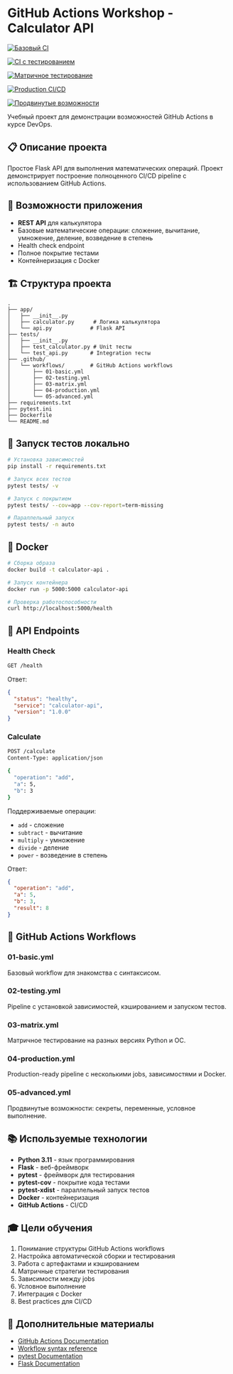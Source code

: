 # GitHub Actions Workshop - Calculator API

[![Базовый CI](https://github.com/fadeinflames/github-actions-workshop/actions/workflows/01-basic.yml/badge.svg)](https://github.com/fadeinflames/github-actions-workshop/actions/workflows/01-basic.yml)

[![CI с тестированием](https://github.com/fadeinflames/github-actions-workshop/actions/workflows/02-testing.yml/badge.svg)](https://github.com/fadeinflames/github-actions-workshop/actions/workflows/02-testing.yml)

[![Матричное тестирование](https://github.com/fadeinflames/github-actions-workshop/actions/workflows/03-matrix.yml/badge.svg)](https://github.com/fadeinflames/github-actions-workshop/actions/workflows/03-matrix.yml)

[![Production CI/CD](https://github.com/fadeinflames/github-actions-workshop/actions/workflows/04-production.yml/badge.svg)](https://github.com/fadeinflames/github-actions-workshop/actions/workflows/04-production.yml)

[![Продвинутые возможности](https://github.com/fadeinflames/github-actions-workshop/actions/workflows/05-advanced.yml/badge.svg)](https://github.com/fadeinflames/github-actions-workshop/actions/workflows/05-advanced.yml)

Учебный проект для демонстрации возможностей GitHub Actions в курсе DevOps.

## 📋 Описание проекта

Простое Flask API для выполнения математических операций. Проект демонстрирует построение полноценного CI/CD pipeline с использованием GitHub Actions.

## 🚀 Возможности приложения

- **REST API** для калькулятора
- Базовые математические операции: сложение, вычитание, умножение, деление, возведение в степень
- Health check endpoint
- Полное покрытие тестами
- Контейнеризация с Docker

## 🏗️ Структура проекта

```
.
├── app/
│   ├── __init__.py
│   ├── calculator.py      # Логика калькулятора
│   └── api.py            # Flask API
├── tests/
│   ├── __init__.py
│   ├── test_calculator.py # Unit тесты
│   └── test_api.py       # Integration тесты
├── .github/
│   └── workflows/        # GitHub Actions workflows
│       ├── 01-basic.yml
│       ├── 02-testing.yml
│       ├── 03-matrix.yml
│       ├── 04-production.yml
│       └── 05-advanced.yml
├── requirements.txt
├── pytest.ini
├── Dockerfile
└── README.md
```

## 🧪 Запуск тестов локально

```bash
# Установка зависимостей
pip install -r requirements.txt

# Запуск всех тестов
pytest tests/ -v

# Запуск с покрытием
pytest tests/ --cov=app --cov-report=term-missing

# Параллельный запуск
pytest tests/ -n auto
```

## 🐳 Docker

```bash
# Сборка образа
docker build -t calculator-api .

# Запуск контейнера
docker run -p 5000:5000 calculator-api

# Проверка работоспособности
curl http://localhost:5000/health
```

## 📝 API Endpoints

### Health Check
```bash
GET /health
```

Ответ:
```json
{
  "status": "healthy",
  "service": "calculator-api",
  "version": "1.0.0"
}
```

### Calculate
```bash
POST /calculate
Content-Type: application/json

{
  "operation": "add",
  "a": 5,
  "b": 3
}
```

Поддерживаемые операции:
- `add` - сложение
- `subtract` - вычитание
- `multiply` - умножение
- `divide` - деление
- `power` - возведение в степень

Ответ:
```json
{
  "operation": "add",
  "a": 5,
  "b": 3,
  "result": 8
}
```

## 🔄 GitHub Actions Workflows

### 01-basic.yml
Базовый workflow для знакомства с синтаксисом.

### 02-testing.yml
Pipeline с установкой зависимостей, кэшированием и запуском тестов.

### 03-matrix.yml
Матричное тестирование на разных версиях Python и ОС.

### 04-production.yml
Production-ready pipeline с несколькими jobs, зависимостями и Docker.

### 05-advanced.yml
Продвинутые возможности: секреты, переменные, условное выполнение.

## 📚 Используемые технологии

- **Python 3.11** - язык программирования
- **Flask** - веб-фреймворк
- **pytest** - фреймворк для тестирования
- **pytest-cov** - покрытие кода тестами
- **pytest-xdist** - параллельный запуск тестов
- **Docker** - контейнеризация
- **GitHub Actions** - CI/CD

## 🎓 Цели обучения

1. Понимание структуры GitHub Actions workflows
2. Настройка автоматической сборки и тестирования
3. Работа с артефактами и кэшированием
4. Матричные стратегии тестирования
5. Зависимости между jobs
6. Условное выполнение
7. Интеграция с Docker
8. Best practices для CI/CD

## 📖 Дополнительные материалы

- [GitHub Actions Documentation](https://docs.github.com/en/actions)
- [Workflow syntax reference](https://docs.github.com/en/actions/reference/workflow-syntax-for-github-actions)
- [pytest Documentation](https://docs.pytest.org/)
- [Flask Documentation](https://flask.palletsprojects.com/)
